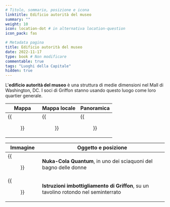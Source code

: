 ```yaml
---
# Titolo, sommario, posizione e icona
linktitle: Edificio autorità del museo
summary: ""
weight: 10
icon: location-dot # in alternativa location-question
icon_pack: fas

# Metadata pagina
title: Edificio autorità del museo
date: 2022-11-17
type: book # Non modificare
commentable: true
tags: "Luoghi della Capitale"
hidden: true
---
```


<div class="fo3">


L'**edificio autorità del museo** è una struttura di medie dimensioni nel Mall di Washington, DC. I soci di Griffon stanno usando questo luogo come loro quartier generale.

| Mappa                                   | Mappa locale                                  | Panoramica                          |
| --------------------------------------- | --------------------------------------------- | ----------------------------------- |
| {{<figure src="fo3/Museum_Authority_Building_map.webp">}} | {{<figure src="fo3/Museum_Authority_Building_local_map.webp">}} | {{<figure src="fo3/Museum_Authority_Building.webp">}} |

| Immagine                                             | Oggetto e posizione                                                                 |
| ---------------------------------------------------- | ----------------------------------------------------------------------------------- |
| {{<figure src="fo3/Museum_authority_ladies_room.webp">}}               | **Nuka-Cola Quantum**, in uno dei sciaquoni del bagno delle donne                   |
| {{<figure src="fo3/Museum_Authority_Bottling_instruction_disk.webp">}} | **Istruzioni imbottigliamento di Griffon**, su un tavolino rotondo nel seminterrato |

</div>